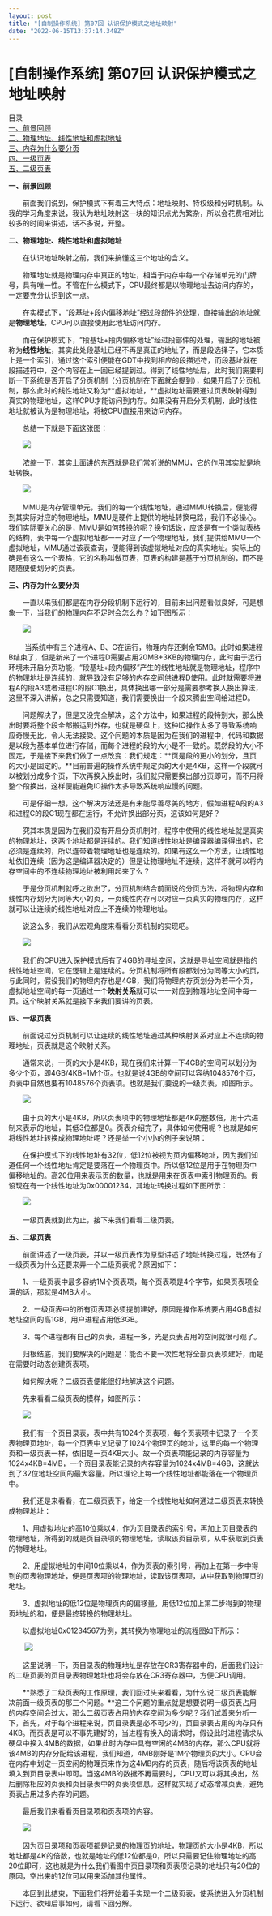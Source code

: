 ```yaml
---
layout: post
title: "[自制操作系统] 第07回 认识保护模式之地址映射"
date: "2022-06-15T13:37:14.348Z"
---
```

\[自制操作系统\] 第07回 认识保护模式之地址映射
===========================

目录  
[一、前景回顾](#name1)  
[二、物理地址、线性地址和虚拟地址](#name2)  
[三、内存为什么要分页](#name3)  
[四、一级页表](#name4)  
[五、二级页表](#name5)

**一、前景回顾**

　　前面我们说到，保护模式下有着三大特点：地址映射、特权级和分时机制。从我的学习角度来说，我认为地址映射这一块的知识点尤为繁杂，所以会花费相对比较多的时间来讲述，话不多说，开整。

**二、物理地址、线性地址和虚拟地址**

　　在认识地址映射之前，我们来搞懂这三个地址的含义。

　　物理地址就是物理内存中真正的地址，相当于内存中每一个存储单元的门牌号，具有唯一性。不管在什么模式下，CPU最终都是以物理地址去访问内存的，一定要充分认识到这一点。

　　在实模式下，“段基址+段内偏移地址”经过段部件的处理，直接输出的地址就是**物理地址**，CPU可以直接使用此地址访问内存。

　　而在保护模式下，“段基址+段内偏移地址”经过段部件的处理，输出的地址被称为**线性地址**，其实此处段基址已经不再是真正的地址了，而是段选择子，它本质上是一个索引，通过这个索引便能在GDT中找到相应的段描述符，而段基址就在段描述符中，这个内容在上一回已经提到过。得到了线性地址后，此时我们需要判断一下系统是否开启了分页机制（分页机制在下面就会提到），如果开启了分页机制，那么此时的线性地址又称为**虚拟地址，**虚拟地址需要通过页表映射得到真实的物理地址，这样CPU才能访问到内存。如果没有开启分页机制，此时线性地址就被认为是物理地址，将被CPU直接用来访问内存。

　　总结一下就是下面这张图：

　　![](https://img2022.cnblogs.com/blog/2593960/202206/2593960-20220615152219894-643115454.png)

　　浓缩一下，其实上面讲的东西就是我们常听说的MMU，它的作用其实就是地址转换。　　

　　![](https://img2022.cnblogs.com/blog/2593960/202206/2593960-20220615152439517-356106843.png)

　　MMU是内存管理单元，我们的每一个线性地址，通过MMU转换后，便能得到其实际对应的物理地址，MMU是硬件上提供的地址转换电路，我们不必操心。我们实际要关心的是，MMU是如何转换的呢？换句话说，应该是有一个类似表格的结构，表中每一个虚拟地址都一一对应了一个物理地址，我们提供给MMU一个虚拟地址，MMU通过该表查询，便能得到该虚拟地址对应的真实地址。实际上的确是有这么一个表格，它的名称叫做页表，页表的构建是基于分页机制的，而不是随随便便划分的页表。

**三、内存为什么要分页**

　　一直以来我们都是在内存分段机制下运行的，目前未出问题看似良好，可是想象一下，当我们的物理内存不足时会怎么办？如下图所示：

　　![](https://img2022.cnblogs.com/blog/2593960/202206/2593960-20220615154106756-240839211.png)

 　　当系统中有三个进程A、B、C在运行，物理内存还剩余15MB。此时如果进程B结束了，但是新来了一个进程D需要占用20MB+3KB的物理内存，此时由于运行环境未开启分页功能，“段基址+段内偏移”产生的线性地址就是物理地址，程序中的物理地址是连续的，就导致没有足够的内存空间供进程D使用。此时就需要将进程A的段A3或者进程C的段C1换出，具体换出哪一部分是需要参考换入换出算法，这里不深入讲解，总之只需要知道，我们需要换出一个段来腾出空间给进程D。

　　问题解决了，但是又没完全解决，这个方法中，如果进程的段特别大，那么换出时要将整个段全部搬运到外存，也就是硬盘上，这种IO操作太多了导致系统响应奇慢无比，令人无法接受。这个问题的本质是因为在我们的进程中，代码和数据是以段为基本单位进行存储，而每个进程的段的大小是不一致的。既然段的大小不固定，于是接下来我们做了一点改变：我们规定：**页是段的更小的划分，且页的大小是固定的。**目前普遍的操作系统中规定页的大小是4KB，这样一个段就可以被划分成多个页，下次再换入换出时，我们就只需要换出部分页即可，而不用将整个段换出，这样便能避免IO操作太多导致系统响应慢的问题。

　　可是仔细一想，这个解决方法还是有未能尽善尽美的地方，假如进程A段的A3和进程C的段C1现在都在运行，不允许换出部分页，这该如何是好？

　　究其本质是因为在我们没有开启分页机制时，程序中使用的线性地址就是真实的物理地址，这两个地址都是连续的。我们知道线性地址是编译器编译得出的，它必须是连续的，所以连带着物理地址也是连续的。如果有这么一个方法，让线性地址依旧连续（因为这是编译器决定的）但是让物理地址不连续，这样不就可以将内存空间中的不连续物理地址被利用起来了么？

　　于是分页机制就呼之欲出了，分页机制结合前面说的分页方法，将物理内存和线性内存划分为同等大小的页，一页线性内存可以对应一页真实的物理内存，这样就可以让连续的线性地址对应上不连续的物理地址。

　　说这么多，我们从宏观角度来看看分页机制的实现吧。

　　![](https://img2022.cnblogs.com/blog/2593960/202206/2593960-20220615161044170-411406283.png)

　　我们的CPU进入保护模式后有了4GB的寻址空间，这就是寻址空间就是指的线性地址空间，它在逻辑上是连续的。分页机制将所有段都划分为同等大小的页，与此同时，假设我们的物理内存也是4GB，我们将物理内存页划分为若干个页，虚拟地址空间的每一页通过一个**映射关系**就可以一一对应到物理地址空间中每一页。这个映射关系就是接下来我们要讲的页表。

**四、一级页表**

　　前面说过分页机制可以让连续的线性地址通过某种映射关系对应上不连续的物理地址，页表就是这个映射关系。

　　通常来说，一页的大小是4KB，现在我们来计算一下4GB的空间可以划分为多少个页，即4GB/4KB=1M个页。也就是说4GB的空间可以容纳1048576个页，页表中自然也要有1048576个页表项。也就是我们要说的一级页表，如图所示。

　　![](https://img2022.cnblogs.com/blog/2593960/202206/2593960-20220615163826035-1038085286.png)

　　由于页的大小是4KB，所以页表项中的物理地址都是4K的整数倍，用十六进制来表示的地址，其低3位都是0。页表介绍完了，具体如何使用呢？也就是如何将线性地址转换成物理地址呢？还是举一个小小的例子来说明：

　　在保护模式下的线性地址有32位，低12位被视为页内偏移地址，因为我们知道任何一个线性地址肯定是要落在一个物理页中。所以低12位是用于在物理页中偏移地址的。高20位用来表示页的数量，也就是用来在页表中索引物理页的。假设现在有一个线性地址为0x00001234，其地址转换过程如下图所示：

　　![](https://img2022.cnblogs.com/blog/2593960/202206/2593960-20220615165045870-1006645658.png)

　　一级页表就到此为止，接下来我们看看二级页表。

**五、二级页表**

　　前面讲述了一级页表，并以一级页表作为原型讲述了地址转换过程，既然有了一级页表为什么还要来弄一个二级页表呢？原因如下：

　　1、一级页表中最多容纳1M个页表项，每个页表项是4个字节，如果页表项全满的话，那就是4MB大小。

　　2、一级页表中的所有页表项必须提前建好，原因是操作系统要占用4GB虚拟地址空间的高1GB，用户进程占用低3GB。

　　3、每个进程都有自己的页表，进程一多，光是页表占用的空间就很可观了。

　　归根结底，我们要解决的问题是：能否不要一次性地将全部页表项建好，而是在需要时动态创建页表项。

　　如何解决呢？二级页表便能很好地解决这个问题。

　　先来看看二级页表的模样，如图所示：

　　![](https://img2022.cnblogs.com/blog/2593960/202206/2593960-20220615172113077-221299824.png)

　　我们有一个页目录表，表中共有1024个页表项，每个页表项中记录了一个页表物理页地址，每一个页表中又记录了1024个物理页的地址，这里的每一个物理页和一级页表一样，依旧是一页4KB大小。故一个页表项能记录的内存容量为1024x4KB=4MB，一个页目录表能记录的内存容量为1024x4MB=4GB，这就达到了32位地址空间的最大容量。所以理论上每一个线性地址都能落在一个物理页中。

　　我们还是来看看，在二级页表下，给定一个线性地址如何通过二级页表来转换成物理地址：

　　1、用虚拟地址的高10位乘以4，作为页目录表的索引号，再加上页目录表的物理地址，所得到的就是页目录项的物理地址，读取该页目录项，从中获取到页表的物理地址。

　　2、用虚拟地址的中间10位乘以4，作为页表的索引号，再加上在第一步中得到的页表物理地址，便是页表项的物理地址，读取该页表项，从中获取到物理页的地址。

　　3、虚拟地址的低12位是物理页内的偏移量，用低12位加上第二步得到的物理页地址的和，便是最终转换的物理地址。

　　以虚拟地址0x01234567为例，其转换为物理地址的流程图如下所示：

 　　![](https://img2022.cnblogs.com/blog/2593960/202206/2593960-20220615195406426-74123284.png)

　　这里说明一下，页目录表的物理地址是存放在CR3寄存器中的，后面我们设计的二级页表的页目录表物理地址也将会存放在CR3寄存器中，方便CPU调用。

　　**熟悉了二级页表的工作原理，我们回过头来看看，为什么说二级页表能解决前面一级页表的那三个问题。**这三个问题的重点就是想要说明一级页表占用的内存空间会过大，那么二级页表占用的内存空间为多少呢？我们试着来分析一下，首先，对于每个进程来说，页目录表是必不可少的，页目录表占用的内存只有4KB。而页表是可以不事先建好的，当进程有换入的请求时，假设此时进程请求从硬盘中换入4MB的数据，如果此时内存中具有空闲的4MB的内存，那么CPU就将该4MB的内存分配给该进程，我们知道，4MB刚好是1M个物理页的大小。CPU会在内存中划定一页空闲的物理页来作为这4MB内存的页表，随后将该页表的地址填入到页目录表中即可。当这4MB的数据不再需要时，CPU又可以将其换出，然后删除相应的页表和页目录表中的页表项信息。这样就实现了动态增减页表，避免页表占用过多内存的问题。

　　最后我们来看看页目录项和页表项的内容。

　　![](https://img2022.cnblogs.com/blog/2593960/202206/2593960-20220615200745695-49281266.png)

　　因为页目录项和页表项都是记录的物理页的地址，物理页的大小是4KB，所以地址都是4K的倍数，也就是地址的低12位都是0，所以只需要记住物理地址的高20位即可，这也就是为什么我们看图中页目录项和页表项记录的地址只有20位的原因，空出来的12位可以用来添加其他属性。

　　本回到此结束，下面我们将开始着手实现一个二级页表，使系统进入分页机制下运行。欲知后事如何，请看下回分解。